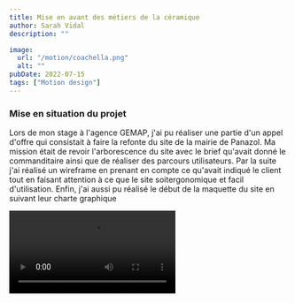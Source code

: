 ```yaml
---
title: Mise en avant des métiers de la céramique
author: Sarah Vidal
description: ""

image:
  url: "/motion/coachella.png"
  alt: ""
pubDate: 2022-07-15
tags: ["Motion design"]
---
```


<section class="grid grid-cols-2 gap-28">
  <div class=" flex flex-col gap-4 py-6">
    <h3 class=" text-4xl font-passion">Mise en situation du projet</h3>
    <p class="text-xl ">Lors de mon stage à l'agence GEMAP, j'ai pu réaliser une partie d'un appel d'offre qui consistait à faire la refonte du site de la mairie de Panazol.
Ma mission était de revoir l'arborescence du site avec le brief qu'avait donné le commanditaire ainsi que de réaliser des parcours utilisateurs. Par la suite j'ai réalisé un wireframe en prenant en compte ce qu'avait indiqué le client tout en faisant attention à ce que le site soitergonomique et facil d'utilisation. Enfin, j'ai aussi pu réalisé le début de la maquette du site en suivant leur charte graphique</p>
  </div>
  <div class="h-1/3">
  <video class="w-full" loop controls>
    <source src="/projet_ceramique/motion.mp4" type="video/mp4">
  Votre navigateur ne supporte pas la vidéo HTML5.
  </video>
  </div>
</section>


